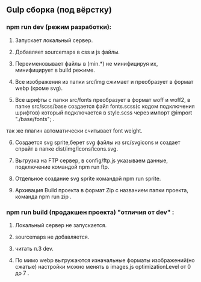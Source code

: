 ##  Gulp сборка (под вёрстку)


### npm run dev (режим разработки):

1. Запускает локальный сервер.

2. Добавляет sourcemaps в css и js файлы.

3. Переименовывает файлы в (min.*) не минифицируя их, минифицирует в build режиме.

4. Все изображения из папки src/img сжимает и преобразует в формат webp (кроме svg).

5. Все шрифты с папки src/fonts преобразует в формат woff и woff2, в папке src/scss/base создается файл fonts.scss(с кодом подключения шрифтов) который подключается в style.scss через импорт @import "./base/fonts"; .

так же плагин автоматически считывает font weight.

6. Создается svg sprite,берет svg файлы из  src/svgicons и создает спрайт в папке dist/img/icons/icons.svg.

7. Выгрузка на FTP сервер, в config/ftp.js указываем данные, подключение командой npm run ftp.

8. Отдельное создание svg sprite командой npm run sprite.

9. Архивация Build проекта в формат Zip с названием папки проекта, команда npm run zip .



### npm run build (продакшен проекта) "отличия от dev" :



1. Локальный сервер не запускается.

2. sourcemaps не добавляется.

3. читать п.3 dev.

4. По мимо webp выгружаются изначальные форматы изображений(но сжатые) настройки можно менять в images.js optimizationLevel  от 0 до 7 .

